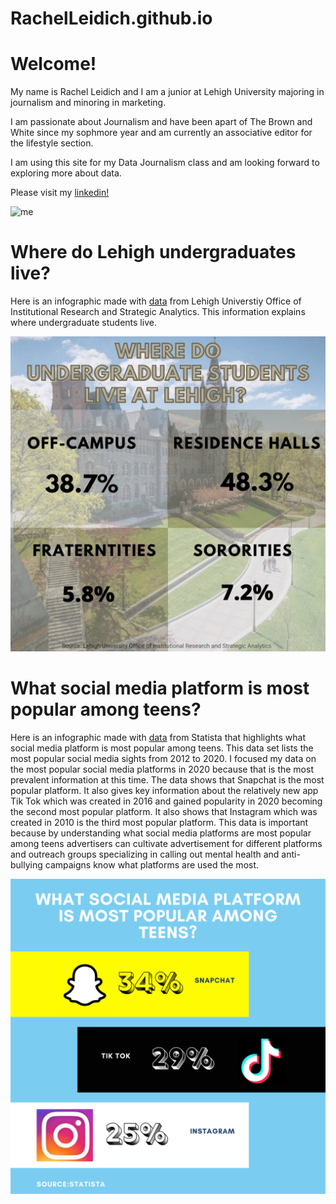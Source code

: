 # RachelLeidich.github.io
# Welcome!
My name is Rachel Leidich and I am a junior at Lehigh University majoring in journalism and minoring in marketing. 

I am passionate about Journalism and have been apart of The Brown and White since my sophmore year and am currently an associative editor for the lifestyle section.

I am using this site for my Data Journalism class and am looking forward to exploring more about data.  

Please visit my [linkedin!](https://www.linkedin.com/in/rachel-leidich-886365212/)

![me](https://github.com/RachelLeidich/RachelLeidich.github.io/blob/main/headshot%202.jpg?raw=true)


# Where do Lehigh undergraduates live? 
Here is an infographic made with [data](https://oirsa.lehigh.edu/sites/oirsa.lehigh.edu/files/LUprofile_2019.pdf) from Lehigh Universtiy Office of Institutional Research and Strategic Analytics. This information explains where undergraduate students live. 

![Where do undergraduates live at Lehigh University](https://github.com/RachelLeidich/RachelLeidich.github.io/blob/main/Undergraduate%20enrollment%20(Instagram%20Post)-3.png?raw=true)


# What social media platform is most popular among teens? 

Here is an infographic made with [data](https://www.statista.com/statistics/250172/social-network-usage-of-us-teens-and-young-adults/) from Statista that highlights what social media platform is most popular among teens. This data set lists the most popular social media sights from 2012 to 2020. I focused my data on the most popular social media platforms in 2020 because that is the most prevalent information at this time. The data shows that Snapchat is the most popular platform. It also gives key information about the relatively new app Tik Tok which was created in 2016 and gained popularity in 2020 becoming the second most popular platform. It also shows that Instagram which was created in 2010 is the third most popular platform. This data is important because by understanding what social media platforms are most popular among teens advertisers can cultivate advertisement for different platforms and outreach groups specializing in calling out mental health and anti-bullying campaigns know what platforms are used the most.

![What social media platform is most popular among teens](https://github.com/RachelLeidich/RachelLeidich.github.io/blob/main/Social%20Media%20Infogram%202%20.png?raw=true)
